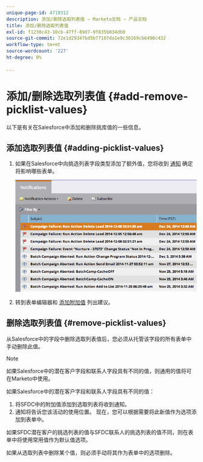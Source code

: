 ```yaml
---
unique-page-id: 4719312
description: 添加/删除选取列表值 — Marketo文档 — 产品文档
title: 添加/删除选取列表值
exl-id: f1230c43-10cb-47ff-89d7-9f835b034db0
source-git-commit: 72e1d29347bd5b77107da1e9c30169cb6490c432
workflow-type: tm+mt
source-wordcount: '227'
ht-degree: 0%

---
```


# 添加/删除选取列表值 {#add-remove-picklist-values}

以下是有关在Salesforce中添加和删除挑库值的一些信息。

## 添加选取列表值 {#adding-picklist-values}

1. 如果在Salesforce中向挑选列表字段类型添加了额外值，您将收到 [通知](/help/marketo/product-docs/core-marketo-concepts/miscellaneous/understanding-notifications.md) 确定将影响哪些表单。

   ![](assets/image2015-1-21-14-3a4-3a7.png)

1. 转到表单编辑器和 [添加附加值](/help/marketo/product-docs/demand-generation/forms/form-actions/add-a-country-picklist-to-your-form.md) 列出建议。

## 删除选取列表值 {#remove-picklist-values}

从Salesforce中的字段中删除选取列表值后，您必须从托管该字段的所有表单中手动删除此值。

>[!NOTE]
>
>如果Salesforce中的潜在客户字段和联系人字段具有不同的值，则通用的值将可在Marketo中使用。

如果Salesforce中的潜在客户字段和联系人字段具有不同的值：

1. 将SFDC中的附加值添加到选取列表将收到通知。
1. 通知将告诉您该活动的使用位置。 现在，您可以根据需要将此新值作为选项添加到表单中。

如果SFDC潜在客户的挑选列表的值与SFDC联系人的挑选列表的值不同，则在表单中将使用常用值作为默认值选项。

如果从选取列表中删除某个值，则必须手动将其作为表单中的选项删除。
